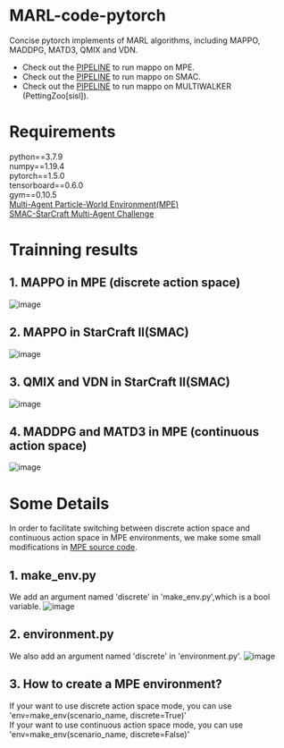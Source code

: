 # MARL-code-pytorch
Concise pytorch implements of MARL algorithms, including MAPPO, MADDPG, MATD3, QMIX and VDN.
- Check out the [PIPELINE](https://colab.research.google.com/drive/1Ffmd-AXx6NehiddVK5NIgQOGM5MJE4Qt) to run mappo on MPE.
- Check out the [PIPELINE](https://colab.research.google.com/drive/1f8Aa8KTXwHayQgXitOxrx0ODThNpMpxS) to run mappo on SMAC.
- Check out the [PIPELINE](https://colab.research.google.com/drive/1kBkdh8z7fFi_YG96nyfVYGwwGJMd_65Y) to run mappo on MULTIWALKER (PettingZoo[sisl]).
# Requirements
python==3.7.9<br />
numpy==1.19.4<br />
pytorch==1.5.0<br />
tensorboard==0.6.0<br />
gym==0.10.5<br />
[Multi-Agent Particle-World Environment(MPE)](https://github.com/openai/multiagent-particle-envs)<br />
[SMAC-StarCraft Multi-Agent Challenge](https://github.com/oxwhirl/smac)<br />

# Trainning results
## 1. MAPPO in MPE (discrete action space)
![image](https://github.com/Lizhi-sjtu/MARL-code-pytorch/blob/main/1.MAPPO_MPE/MAPPO_MPE_training_result.png)

## 2. MAPPO in  StarCraft II(SMAC)
![image](https://github.com/Lizhi-sjtu/MARL-code-pytorch/blob/main/2.MAPPO_SMAC/MAPPO_SMAC_training_result.png)

## 3. QMIX and VDN in StarCraft II(SMAC)
![image](https://github.com/Lizhi-sjtu/MARL-code-pytorch/blob/main/3.QMIX_VDN_SMAC/QMIX_SMAC_training_result.png)

## 4. MADDPG and MATD3 in MPE (continuous action space)
![image](https://github.com/Lizhi-sjtu/MARL-code-pytorch/blob/main/4.MADDPG_MATD3_MPE/MADDPG_MATD3_training_result.png)

# Some Details
In order to facilitate switching between discrete action space and continuous action space in MPE environments, we make some small modifications in [MPE source code](https://github.com/openai/multiagent-particle-envs).<br />
 ## 1. make_env.py
 We add an argument named 'discrete' in 'make_env.py',which is a bool variable.
 ![image](https://github.com/Lizhi-sjtu/MARL-code-pytorch/blob/main/MPE%20make_env%20modification.png)
 ## 2. environment.py
 We also add an argument named 'discrete' in 'environment.py'.
 ![image](https://github.com/Lizhi-sjtu/MARL-code-pytorch/blob/main/MPE%20environment%20modification.png)
 ## 3. How to create a MPE environment?
 If your want to use discrete action space mode, you can use 'env=make_env(scenario_name, discrete=True)' <br />
 If your want to use continuous action space mode, you can use 'env=make_env(scenario_name, discrete=False)' <br />

